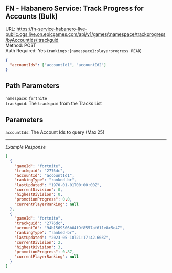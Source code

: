 ## FN - Habanero Service: Track Progress for Accounts (Bulk)

URL: https://fn-service-habanero-live-public.ogs.live.on.epicgames.com/api/v1/games/:namespace/trackprogress/byAccountIds/:trackguid \
Method: POST \
Auth Required: Yes (`rankings:{namespace}:playerprogress READ`)

```json
{
  "accountIds": ["accountId1", "accountId2"]
}
```

## Path Parameters

`namespace`: `fortnite` <br/>
`trackguid`: The `trackguid` from the Tracks List

## Parameters

`accountIds`: The Account Ids to query (Max 25)

---

_Example Response_

```json
[
  {
    "gameId": "fortnite",
    "trackguid": "2776dc",
    "accountId": "accountId1",
    "rankingType": "ranked-br",
    "lastUpdated": "1970-01-01T00:00:00Z",
    "currentDivision": 0,
    "highestDivision": 0,
    "promotionProgress": 0.0,
    "currentPlayerRanking": null
  },
  {
    "gameId": "fortnite",
    "trackguid": "2776dc",
    "accountId": "94b1569506b04f9f8557af611e8c5e47",
    "rankingType": "ranked-br",
    "lastUpdated": "2023-05-18T21:17:42.603Z",
    "currentDivision": 2,
    "highestDivision": 3,
    "promotionProgress": 0.87,
    "currentPlayerRanking": null
  }
]
```
